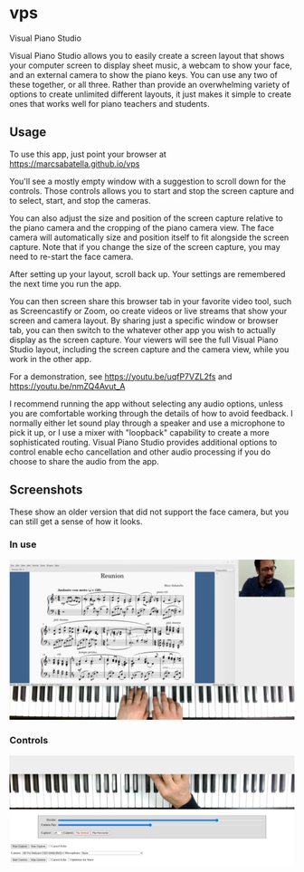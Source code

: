 # vps
Visual Piano Studio

Visual Piano Studio allows you to easily create a screen layout
that shows your computer screen to display sheet music,
a webcam to show your face,
and an external camera to show the piano keys.
You can use any two of these together, or all three.
Rather than provide an overwhelming variety of options
to create unlimited different layouts,
it just makes it simple to create ones that works well
for piano teachers and students.

## Usage

To use this app, just point your browser at
https://marcsabatella.github.io/vps

You'll see a mostly empty window with a suggestion to scroll down for the controls.
Those controls allows you to start and stop the screen capture and to select, start, and stop the cameras.

You can also adjust the size and position of the screen capture relative to the piano camera
and the cropping of the piano camera view.
The face camera will automatically size and position itself to fit alongside the screen capture.
Note that if you change the size of the screen capture,
you may need to re-start the face camera.

After setting up your layout, scroll back up.
Your settings are remembered the next time you run the app.

You can then screen share this browser tab in your favorite video tool,
such as Screencastify or Zoom,
oo create videos or live streams that show your screen and camera layout.
By sharing just a specific window or browser tab,
you can then switch to the whatever other app you wish to actually display as the screen capture.
Your viewers will see the full Visual Piano Studio layout, including the screen capture and the camera view,
while you work in the other app.

For a demonstration, see https://youtu.be/uqfP7VZL2fs and https://youtu.be/nmZQ4Avut_A

I recommend running the app without selecting any audio options,
unless you are comfortable working through the details of how to avoid feedback.
I normally either let sound play through a speaker and use a microphone to pick it up,
or I use a mixer with "loopback" capability to create a more sophisticated routing.
Visual Piano Studio provides additional options to control enable echo cancellation and other audio processing
if you do choose to share the audio from the app.

## Screenshots

These show an older version that did not support the face camera,
but you can still get a sense of how it looks.

### In use

![screenshot of results](screenshot-1.jpg)

### Controls
![screenshot of controls](screenshot-2.png)
